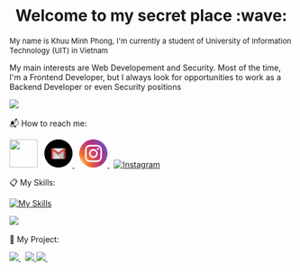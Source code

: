 <h1 align="center"> Welcome to my secret place :wave: </h1>

<font size="2">My name is Khuu Minh Phong, I'm currently a student of University of Information Technology (UIT) in Vietnam</font>

My main interests are Web Developement and Security. Most of the time, I'm a Frontend Developer, but I always look for opportunities to work as a Backend Developer or even Security positions

<picture>
  <source
    srcset="https://github-readme-stats.vercel.app/api?username=phongkhuu115&show_icons=true&theme=cobalt"
    media="(prefers-color-scheme: light)"
  />
  <source
    srcset="https://github-readme-stats.vercel.app/api?username=phongkhuu115&show_icons=true"
    media="(prefers-color-scheme: dark), (prefers-color-scheme: no-preference)"
  />
  <img src="https://github-readme-stats.vercel.app/api?username=phongkhuu115&show_icons=true" />
</picture>

:mailbox_with_mail: How to reach me:

<div>
  <a href='https://www.facebook.com/profile.php?id=100012597317849'><img src="https://raw.githubusercontent.com/gauravghongde/social-icons/master/PNG/Color/Facebook.png"  width="50" height="50"></a>
  &nbsp;
  <a href='mailto:phongkhuu115@gmail.com'>
    <picture>
      <source
        srcset="https://raw.githubusercontent.com/phongkhuu115/phongkhuu115/459db14b646842c80ee966bb90f3559bf0fe5d18/gmail-white.svg"
        media="(prefers-color-scheme: dark)"
       />
      <source
        srcset="https://github.com/phongkhuu115/phongkhuu115/blob/main/gmail-black.svg"
        media="(prefers-color-scheme: light), (prefers-color-scheme: no-preference)"
      />
      <img src="https://raw.githubusercontent.com/phongkhuu115/phongkhuu115/459db14b646842c80ee966bb90f3559bf0fe5d18/gmail-black.svg"  width="50" height="50">
    </picture>
  </a>
  &nbsp;
  <a href="https://www.instagram.com/phong.km115/">
    <img src="https://raw.githubusercontent.com/phongkhuu115/phongkhuu115/d42a2e9408143d66310800cdcae4061b13fe2b28/instagram.svg" alt="Instagram" width="50" height="50">
  </a>
  &nbsp;
  <a href="tel:+84937001063">
    <img src="https://raw.githubusercontent.com/gauravghongde/social-icons/9d939e1c5b7ea4a24ac39c3e4631970c0aa1b920/SVG/Color/Viber.svg" alt="Instagram" width="50" height="50">
  </a>
</div>

:clipboard: My Skills:

[![My Skills](https://skillicons.dev/icons?i=js,react,nodejs,express,html,css,bootstrap,tailwind,cs,git,github,linux,mysql)](https://skillicons.dev)

<picture>
  <source
    srcset="https://github-readme-stats.vercel.app/api/top-langs/?username=phongkhuu115&langs_count=7&theme=cobalt&layout=compact"
    media="(prefers-color-scheme: light)"
  />
  <source
    srcset="https://github-readme-stats.vercel.app/api/top-langs/?username=phongkhuu115&langs_count=7&layout=compact"
    media="(prefers-color-scheme: dark)"
  />
  <img src="https://github-readme-stats.vercel.app/api/top-langs/?username=phongkhuu115&langs_count=7&layout=compact" />
</picture>

:telescope: My Project:

<div>

<!-- F4 Koin -->
<a href="https://github.com/phongkhuu115/F4-Koin_Web">
  <picture>
    <source
      srcset="https://github-readme-stats.vercel.app/api/pin/?username=phongkhuu115&repo=F4-Koin_Web&theme=cobalt"
      media="(prefers-color-scheme: light)"
    />
    <source
      srcset="https://github-readme-stats.vercel.app/api/pin/?username=phongkhuu115&repo=F4-Koin_Web"
      media="(prefers-color-scheme: dark)"
    />
    <img src="https://github-readme-stats.vercel.app/api/pin/?username=phongkhuu115&repo=F4-Koin_Web" />
  </picture>
</a>
&nbsp;
<!-- FKM DEV -->
<a href="https://github.com/phongkhuu115/fkm-dev">
  <picture>
    <source
    srcset="https://github-readme-stats.vercel.app/api/pin/?username=phongkhuu115&repo=fkm-dev&theme=cobalt"
    media="(prefers-color-scheme: light)"
    />
    <source
      srcset="https://github-readme-stats.vercel.app/api/pin/?username=phongkhuu115&repo=fkm-dev"
      media="(prefers-color-scheme: dark)"
    />
    <img src="https://github-readme-stats.vercel.app/api/pin/?username=phongkhuu115&repo=fkm-dev" />
  </picture>
</a>
<!-- Bakery Web -->
<a href="https://github.com/phongkhuu115/BakeryWebsiteDemo">
  <picture>
  <source
    srcset="https://github-readme-stats.vercel.app/api/pin/?username=phongkhuu115&repo=BakeryWebsiteDemo&theme=cobalt"
    media="(prefers-color-scheme: light)"
  />
  <source
    srcset="https://github-readme-stats.vercel.app/api/pin/?username=phongkhuu115&repo=BakeryWebsiteDemo"
    media="(prefers-color-scheme: dark)"
  />
  <img src="https://github-readme-stats.vercel.app/api/pin/?username=phongkhuu115&repo=BakeryWebsiteDemo" />
</picture>
</a>
&nbsp;
</div>
